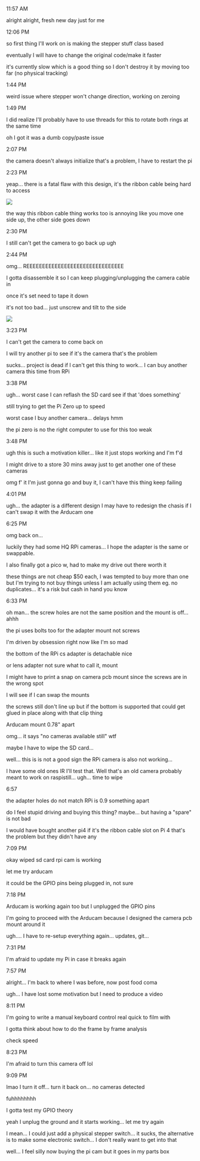 11:57 AM

alright alright, fresh new day just for me

12:06 PM

so first thing I'll work on is making the stepper stuff class based

eventually I will have to change the original code/make it faster

it's currently slow which is a good thing so I don't destroy it by moving too far (no physical tracking)

1:44 PM

weird issue where stepper won't change direction, working on zeroing

1:49 PM

I did realize I'll probably have to use threads for this to rotate both rings at the same time

oh I got it was a dumb copy/paste issue

2:07 PM

the camera doesn't always initialize that's a problem, I have to restart the pi

2:23 PM

yeap... there is a fatal flaw with this design, it's the ribbon cable being hard to access

<img src="./images/dumb-design.JPG"/>

the way this ribbon cable thing works too is annoying like you move one side up, the other side goes down

2:30 PM

I still can't get the camera to go back up ugh

2:44 PM

omg... REEEEEEEEEEEEEEEEEEEEEEEEEEEEEEE

I gotta disassemble it so I can keep plugging/unplugging the camera cable in

once it's set need to tape it down

it's not too bad... just unscrew and tilt to the side

<img src="./images/reeeee-cable.JPG"/>

3:23 PM

I can't get the camera to come back on

I will try another pi to see if it's the camera that's the problem

sucks... project is dead if I can't get this thing to work... I can buy another camera this time from RPi

3:38 PM

ugh... worst case I can reflash the SD card see if that 'does something'

still trying to get the Pi Zero up to speed

worst case I buy another camera... delays hmm

the pi zero is no the right computer to use for this too weak

3:48 PM

ugh this is such a motivation killer... like it just stops working and I'm f'd

I might drive to a store 30 mins away just to get another one of these cameras

omg f' it I'm just gonna go and buy it, I can't have this thing keep failing

4:01 PM

ugh... the adapter is a different design I may have to redesign the chasis if I can't swap it with the Arducam one

6:25 PM

omg back on...

luckily they had some HQ RPi cameras... I hope the adapter is the same or swappable.

I also finally got a pico w, had to make my drive out there worth it

these things are not cheap $50 each, I was tempted to buy more than one but I'm trying to not buy things unless I am actually using them eg. no duplicates... it's a risk but cash in hand you know

6:33 PM

oh man... the screw holes are not the same position and the mount is off... ahhh

the pi uses bolts too for the adapter mount not screws

I'm driven by obsession right now like I'm so mad

the bottom of the RPi cs adapter is detachable nice

or lens adapter not sure what to call it, mount

I might have to print a snap on camera pcb mount since the screws are in the wrong spot

I will see if I can swap the mounts

the screws still don't line up but if the bottom is supported that could get glued in place along with that clip thing

Arducam mount 0.78" apart

omg... it says "no cameras available still" wtf

maybe I have to wipe the SD card...

well... this is is not a good sign the RPi camera is also not working...

I have some old ones IR I'll test that. Well that's an old camera probably meant to work on raspistill... ugh... time to wipe

6:57

the adapter holes do not match RPi is 0.9 something apart

do I feel stupid driving and buying this thing? maybe... but having a "spare" is not bad

I would have bought another pi4 if it's the ribbon cable slot on Pi 4 that's the problem but they didn't have any

7:09 PM

okay wiped sd card rpi cam is working

let me try arducam

it could be the GPIO pins being plugged in, not sure

7:18 PM

Arducam is working again too but I unplugged the GPIO pins

I'm going to proceed with the Arducam because I designed the camera pcb mount around it

ugh.... I have to re-setup everything again... updates, git...

7:31 PM

I'm afraid to update my Pi in case it breaks again

7:57 PM

alright... I'm back to where I was before, now post food coma

ugh... I have lost some motivation but I need to produce a video

8:11 PM

I'm going to write a manual keyboard control real quick to film with

I gotta think about how to do the frame by frame analysis

check speed

8:23 PM

I'm afraid to turn this camera off lol

9:09 PM

lmao I turn it off... turn it back on... no cameras detected

fuhhhhhhhh

I gotta test my GPIO theory

yeah I unplug the ground and it starts working... let me try again

I mean... I could just add a physical stepper switch... it sucks, the alternative is to make some electronic switch... I don't really want to get into that

well... I feel silly now buying the pi cam but it goes in my parts box

